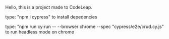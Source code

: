 Hello, this is a project made to CodeLeap.


type: "npm i cypress" to install depedencies

type: "npm run cy:run -- --browser chrome --spec "cypress/e2e/crud.cy.js" to run headless mode on chrome